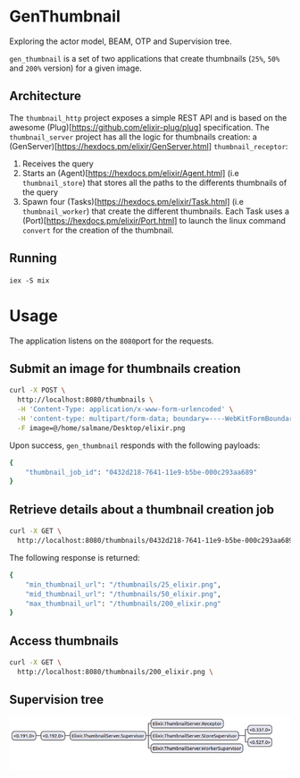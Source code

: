 # GenThumbnail
Exploring the actor model, BEAM, OTP and Supervision tree.

`gen_thumbnail` is a set of two applications that create thumbnails (`25%`, `50%` and `200%` version) for a given image.
## Architecture
The `thumbnail_http` project exposes a simple REST API and is based on the awesome (Plug)[https://github.com/elixir-plug/plug] specification.
The `thumbnail_server` project has all the logic for thumbnails creation: a (GenServer)[https://hexdocs.pm/elixir/GenServer.html] `thumbnail_receptor`:
1. Receives the query
2. Starts an (Agent)[https://hexdocs.pm/elixir/Agent.html] (i.e `thumbnail_store`) that stores all the paths to the differents thumbnails of the query
3. Spawn four (Tasks)[https://hexdocs.pm/elixir/Task.html] (i.e `thumbnail_worker`) that create the different thumbnails. Each Task uses a (Port)[https://hexdocs.pm/elixir/Port.html] 
   to launch the linux command `convert` for the creation of the thumbnail.
## Running
`iex -S mix`

# Usage
The application listens on the `8080`port for the requests.
## Submit an image for thumbnails creation
```sh
curl -X POST \
  http://localhost:8080/thumbnails \
  -H 'Content-Type: application/x-www-form-urlencoded' \
  -H 'content-type: multipart/form-data; boundary=----WebKitFormBoundary7MA4YWxkTrZu0gW' \
  -F image=@/home/salmane/Desktop/elixir.png
```
Upon success, `gen_thumbnail` responds with the following payloads:
```sh
{
    "thumbnail_job_id": "0432d218-7641-11e9-b5be-000c293aa689"
}
```

## Retrieve details about a thumbnail creation job
```sh
curl -X GET \
  http://localhost:8080/thumbnails/0432d218-7641-11e9-b5be-000c293aa689 \
```
The following response is returned:
```sh
{
    "min_thumbnail_url": "/thumbnails/25_elixir.png",
    "mid_thumbnail_url": "/thumbnails/50_elixir.png",
    "max_thumbnail_url": "/thumbnails/200_elixir.png"
}
```

## Access thumbnails 
```sh
curl -X GET \
  http://localhost:8080/thumbnails/200_elixir.png \
```
## Supervision tree
![supervision_tree](image/supervision_tree.png)
